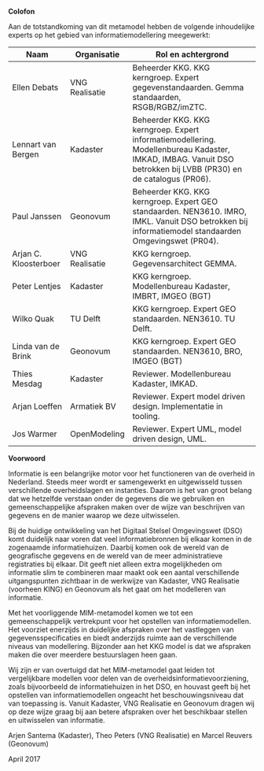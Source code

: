 **Colofon**

Aan de totstandkoming van dit metamodel hebben de volgende inhoudelijke experts
op het gebied van informatiemodellering meegewerkt:

| Naam                      | Organisatie    | Rol en achtergrond                                                                                                                                              |
|---------------------------|----------------|-----------------------------------------------------------------------------------------------------------------------------------------------------------------|
| Ellen Debats              | VNG Realisatie | Beheerder KKG. KKG kerngroep. Expert gegevenstandaarden. Gemma standaarden, RSGB/RGBZ/imZTC.                                                                    |
| Lennart van Bergen        | Kadaster       | Beheerder KKG. KKG kerngroep. Expert informatiemodellering. Modellenbureau Kadaster, IMKAD, IMBAG. Vanuit DSO betrokken bij LVBB (PR30) en de catalogus (PR06). |
| Paul Janssen              | Geonovum       | Beheerder KKG. KKG kerngroep. Expert GEO standaarden. NEN3610. IMRO, IMKL. Vanuit DSO betrokken bij informatiemodel standaarden Omgevingswet (PR04).            |
| Arjan C. Kloosterboer     | VNG Realisatie | KKG kerngroep. Gegevensarchitect GEMMA.                                                                                                                         |
| Peter Lentjes             | Kadaster       | KKG kerngroep. Modellenbureau Kadaster, IMBRT, IMGEO (BGT)                                                                                                      |
| Wilko Quak                | TU Delft       | KKG kerngroep. Expert GEO standaarden. NEN3610. TU Delft.                                                                                                       |
| Linda van de Brink        | Geonovum       | KKG kerngroep. Expert GEO standaarden. NEN3610, BRO, IMGEO (BGT)                                                                                                |
| Thies Mesdag              | Kadaster       | Reviewer. Modellenbureau Kadaster, IMKAD.                                                                                                                       |
| Arjan Loeffen             | Armatiek BV    | Reviewer. Expert model driven design. Implementatie in tooling.                                                                                                 |
| Jos Warmer                | OpenModeling   | Reviewer. Expert UML, model driven design, UML.                                                                                                                 |

**Voorwoord**

Informatie is een belangrijke motor voor het functioneren van de overheid in
Nederland. Steeds meer wordt er samengewerkt en uitgewisseld tussen
verschillende overheidslagen en instanties. Daarom is het van groot belang dat
we hetzelfde verstaan onder de gegevens die we gebruiken en gemeenschappelijke
afspraken maken over de wijze van beschrijven van gegevens en de manier waarop
we deze uitwisselen.

Bij de huidige ontwikkeling van het Digitaal Stelsel Omgevingswet (DSO) komt
duidelijk naar voren dat veel informatiebronnen bij elkaar komen in de
zogenaamde informatiehuizen. Daarbij komen ook de wereld van de geografische
gegevens en de wereld van de meer administratieve registraties bij elkaar. Dit
geeft niet alleen extra mogelijkheden om informatie slim te combineren maar
maakt ook een aantal verschillende uitgangspunten zichtbaar in de werkwijze van
Kadaster, VNG Realisatie (voorheen KING) en Geonovum als het gaat om het modelleren van informatie.

Met het voorliggende MIM-metamodel komen we tot een gemeenschappelijk
vertrekpunt voor het opstellen van informatiemodellen. Het voorziet enerzijds in
duidelijke afspraken over het vastleggen van gegevensspecificaties en biedt
anderzijds ruimte aan de verschillende niveaus van modellering. Bijzonder aan
het KKG model is dat we afspraken maken die over meerdere bestuurslagen heen
gaan.

Wij zijn er van overtuigd dat het MIM-metamodel gaat leiden tot vergelijkbare
modellen voor delen van de overheidsinformatievoorziening, zoals bijvoorbeeld de
informatiehuizen in het DSO, en houvast geeft bij het opstellen van
informatiemodellen ongeacht het beschouwingsniveau dat van toepassing is. Vanuit
Kadaster, VNG Realisatie en Geonovum dragen wij op deze wijze graag bij aan betere
afspraken over het beschikbaar stellen en uitwisselen van informatie.

Arjen Santema (Kadaster), Theo Peters (VNG Realisatie) en Marcel Reuvers (Geonovum)

April 2017
